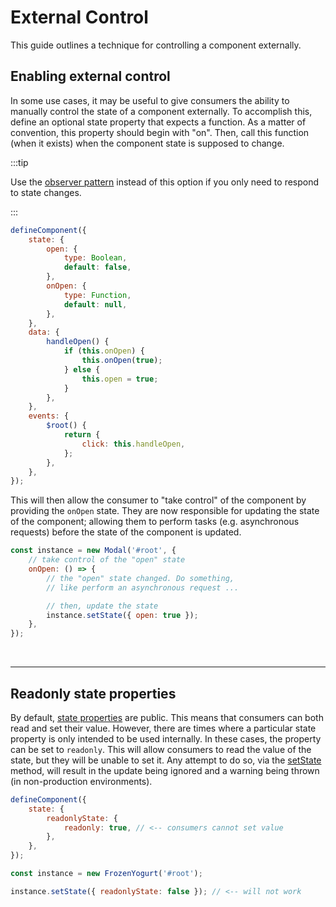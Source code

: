 # External Control

This guide outlines a technique for controlling a component externally.

## Enabling external control

In some use cases, it may be useful to give consumers the ability to manually control the state of a component externally. To accomplish this, define an optional state property that expects a function. As a matter of convention, this property should begin with "on". Then, call this function (when it exists) when the component state is supposed to change.

:::tip

Use the [observer pattern](./observer-pattern.md) instead of this option if you only need to respond to state changes.

:::

```js
defineComponent({
    state: {
        open: {
            type: Boolean,
            default: false,
        },
        onOpen: {
            type: Function,
            default: null,
        },
    },
    data: {
        handleOpen() {
            if (this.onOpen) {
                this.onOpen(true);
            } else {
                this.open = true;
            }
        },
    },
    events: {
        $root() {
            return {
                click: this.handleOpen,
            };
        },
    },
});
```

This will then allow the consumer to "take control" of the component by providing the `onOpen` state. They are now responsible for updating the state of the component; allowing them to perform tasks (e.g. asynchronous requests) before the state of the component is updated.

```js
const instance = new Modal('#root', {
    // take control of the "open" state
    onOpen: () => {
        // the "open" state changed. Do something,
        // like perform an asynchronous request ...

        // then, update the state
        instance.setState({ open: true });
    },
});
```

<br />

---

## Readonly state properties

By default, [state properties](../api/define-component.md#state) are public. This means that consumers can both read and set their value. However, there are times where a particular state property is only intended to be used internally. In these cases, the property can be set to `readonly`. This will allow consumers to read the value of the state, but they will be unable to set it. Any attempt to do so, via the [setState](../api/define-component.md#setstate) method, will result in the update being ignored and a warning being thrown (in non-production environments).

```js
defineComponent({
    state: {
        readonlyState: {
            readonly: true, // <-- consumers cannot set value
        },
    },
});
```

```js
const instance = new FrozenYogurt('#root');

instance.setState({ readonlyState: false }); // <-- will not work
```
